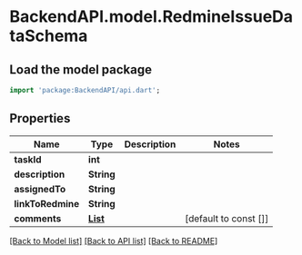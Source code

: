 # BackendAPI.model.RedmineIssueDataSchema

## Load the model package
```dart
import 'package:BackendAPI/api.dart';
```

## Properties
Name | Type | Description | Notes
------------ | ------------- | ------------- | -------------
**taskId** | **int** |  | 
**description** | **String** |  | 
**assignedTo** | **String** |  | 
**linkToRedmine** | **String** |  | 
**comments** | [**List<RedmineCommentDataSchema>**](RedmineCommentDataSchema.md) |  | [default to const []]

[[Back to Model list]](../README.md#documentation-for-models) [[Back to API list]](../README.md#documentation-for-api-endpoints) [[Back to README]](../README.md)


